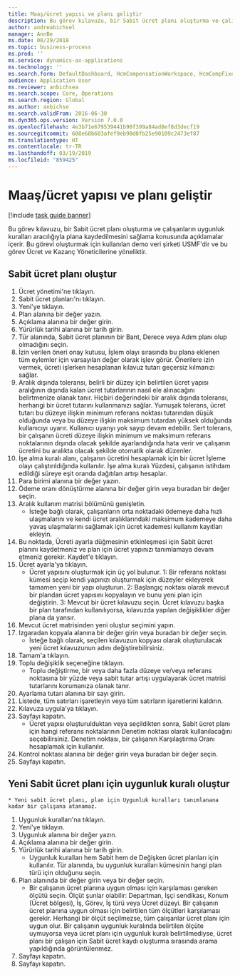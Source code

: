 ```yaml
---
title: Maaş/ücret yapısı ve planı geliştir
description: Bu görev kılavuzu, bir Sabit ücret planı oluşturma ve çalışanların uygunluk kuralları aracılığıyla plana kaydedilmesini sağlama konusunda açıklamalar içerir.
author: andreabichsel
manager: AnnBe
ms.date: 08/29/2018
ms.topic: business-process
ms.prod: ''
ms.service: dynamics-ax-applications
ms.technology: ''
ms.search.form: DefaultDashboard, HcmCompensationWorkspace, HcmCompFixedPlansPart, HRMCompFixedPlanTable, HRMCompCreateGridDialog, HRCCompGridView, HRMCompEligibility,  HRCCompGrid
audience: Application User
ms.reviewer: anbichsea
ms.search.scope: Core, Operations
ms.search.region: Global
ms.author: anbichse
ms.search.validFrom: 2016-06-30
ms.dyn365.ops.version: Version 7.0.0
ms.openlocfilehash: 4e3b71e679539441b90f399a84ad8ef8d3decf19
ms.sourcegitcommit: 608e68b603afef9eb98d8fb25e90109c2473ef87
ms.translationtype: HT
ms.contentlocale: tr-TR
ms.lasthandoff: 03/19/2019
ms.locfileid: "859425"
---
```

# <a name="develop-salarycompensation-structure-and-plan"></a>Maaş/ücret yapısı ve planı geliştir

[!include [task guide banner](../../includes/task-guide-banner.md)]

Bu görev kılavuzu, bir Sabit ücret planı oluşturma ve çalışanların uygunluk kuralları aracılığıyla plana kaydedilmesini sağlama konusunda açıklamalar içerir. Bu görevi oluşturmak için kullanılan demo veri şirketi USMF'dir ve bu görev Ücret ve Kazanç Yöneticilerine yöneliktir.


## <a name="create-fixed-compensation-plan"></a>Sabit ücret planı oluştur
1. Ücret yönetimi'ne tıklayın.
2. Sabit ücret planları'nı tıklayın.
3. Yeni'ye tıklayın.
4. Plan alanına bir değer yazın.
5. Açıklama alanına bir değer girin.
6. Yürürlük tarihi alanına bir tarih girin.
7. Tür alanında, Sabit ücret planının bir Bant, Derece veya Adım planı olup olmadığını seçin.
8. İzin verilen öneri onay kutusu, İşlem olayı sırasında bu plana eklenen tüm eylemler için varsayılan değer olarak işlev görür.  Önerilere izin vermek, ücreti işlerken hesaplanan kılavuz tutarı geçersiz kılmanızı sağlar.
9. Aralık dışında toleransı, belirli bir düzey için belirtilen ücret yapısı aralığının dışında kalan ücret tutarlarının nasıl ele alınacağını belirtmenize olanak tanır.  Hiçbiri değerindeki bir aralık dışında toleransı, herhangi bir ücret tutarını kullanmanızı sağlar.  Yumuşak tolerans, ücret tutarı bu düzeye ilişkin minimum referans noktası tutarından düşük olduğunda veya bu düzeye ilişkin maksimum tutardan yüksek olduğunda kullanıcıyı uyarır. Kullanıcı uyarıyı yok sayıp devam edebilir.  Sert tolerans, bir çalışanın ücreti düzeye ilişkin minimum ve maksimum referans noktalarının dışında olacak şekilde ayarlandığında hata verir ve çalışanın ücretini bu aralıkta olacak şekilde otomatik olarak düzenler.
10. İşe alma kuralı alanı, çalışanın ücretini hesaplamak için bir ücret İşleme olayı çalıştırıldığında kullanılır.  İşe alma kuralı Yüzdesi, çalışanın istihdam edildiği süreye eşit oranda dağıtılan artışı hesaplar.
11. Para birimi alanına bir değer yazın.
12. Ödeme oranı dönüştürme alanına bir değer girin veya buradan bir değer seçin.
13. Aralık kullanım matrisi bölümünü genişletin.
    * İsteğe bağlı olarak, çalışanların orta noktadaki ödemeye daha hızlı ulaşmalarını ve kendi ücret aralıklarındaki maksimum kademeye daha yavaş ulaşmalarını sağlamak için ücret kademesi kullanım kayıtları ekleyin.  
14. Bu noktada, Ücreti ayarla düğmesinin etkinleşmesi için Sabit ücret planını kaydetmeniz ve plan için ücret yapınızı tanımlamaya devam etmeniz gerekir.  Kaydet'e tıklayın.
15. Ücret ayarla'ya tıklayın.
    * Ücret yapısını oluşturmak için üç yol bulunur. 1: Bir referans noktası kümesi seçip kendi yapınızı oluşturmak için düzeyler ekleyerek tamamen yeni bir yapı oluşturun. 2: Başlangıç noktası olarak mevcut bir plandan ücret yapısını kopyalayın ve bunu yeni plan için değiştirin. 3: Mevcut bir ücret kılavuzu seçin. Ücret kılavuzu başka bir plan tarafından kullanılıyorsa, kılavuzda yapılan değişiklikler diğer plana da yansır.  
16. Mevcut ücret matrisinden yeni oluştur seçimini yapın.
17. Izgaradan kopyala alanına bir değer girin veya buradan bir değer seçin.
    * İsteğe bağlı olarak, seçilen kılavuzun kopyası olarak oluşturulacak yeni ücret kılavuzunun adını değiştirebilirsiniz.  
18. Tamam'a tıklayın.
19. Toplu değişiklik seçeneğine tıklayın.
    * Toplu değiştirme, bir veya daha fazla düzeye ve/veya referans noktasına bir yüzde veya sabit tutar artışı uygulayarak ücret matrisi tutarlarını korumanıza olanak tanır.  
20. Ayarlama tutarı alanına bir sayı girin.
21. Listede, tüm satırları işaretleyin veya tüm satırların işaretlerini kaldırın.
22. Kılavuza uygula'ya tıklayın.
23. Sayfayı kapatın.
    * Ücret yapısı oluşturulduktan veya seçildikten sonra, Sabit ücret planı için hangi referans noktalarının Denetim noktası olarak kullanılacağını seçebilirsiniz.  Denetim noktası, bir çalışanın Karşılaştırma Oranı hesaplamak için kullanılır.  
24. Kontrol noktası alanına bir değer girin veya buradan bir değer seçin.
25. Sayfayı kapatın.

## <a name="create-an-eligibility-rule-for-the-new-fixed-compensation-plan"></a>Yeni Sabit ücret planı için uygunluk kuralı oluştur
    * Yeni sabit ücret planı, plan için Uygunluk kuralları tanımlanana kadar bir çalışana atanamaz.  
1. Uygunluk kuralları'na tıklayın.
2. Yeni'ye tıklayın.
3. Uygunluk alanına bir değer yazın.
4. Açıklama alanına bir değer girin.
5. Yürürlük tarihi alanına bir tarih girin.
    * Uygunluk kuralları hem Sabit hem de Değişken ücret planları için kullanılır.  Tür alanında, bu uygunluk kuralları kümesinin hangi plan türü için olduğunu seçin.  
6. Plan alanında bir değer girin veya bir değer seçin.
    * Bir çalışanın ücret planına uygun olması için karşılaması gereken ölçütü seçin. Ölçüt şunlar olabilir: Departman, İşçi sendikası, Konum (Ücret bölgesi), İş, Görev, İş türü veya Ücret düzeyi. Bir çalışanın ücret planına uygun olması için belirtilen tüm ölçütleri karşılaması gerekir. Herhangi bir ölçüt seçilmezse, tüm çalışanlar ücret planı için uygun olur. Bir çalışanın uygunluk kuralında belirtilen ölçüte uymuyorsa veya ücret planı için uygunluk kuralı belirtilmediyse, ücret planı bir çalışan için Sabit ücret kaydı oluşturma sırasında arama yapıldığında görüntülenmez.  
7. Sayfayı kapatın.
8. Sayfayı kapatın.

